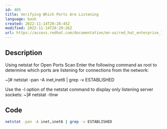 ```yaml
---
id: 405
title: Verifying Which Ports Are Listening
language: bash
created: 2022-11-14T20:28:45Z
modified: 2022-11-14T20:29:26Z
url: https://access.redhat.com/documentation/en-us/red_hat_enterprise_linux/7/html/security_guide/sec-securing_network_access
---
```


## Description

Using netstat for Open Ports Scan
Enter the following command as root to determine which ports are listening for connections from the network:

~]# netstat -pan -A inet,inet6 | grep -v ESTABLISHED

Use the -l option of the netstat command to display only listening server sockets:
~]# netstat -tlnw

## Code

```bash
netstat -pan -A inet,inet6 | grep -v ESTABLISHED
```

<!-- end -->

